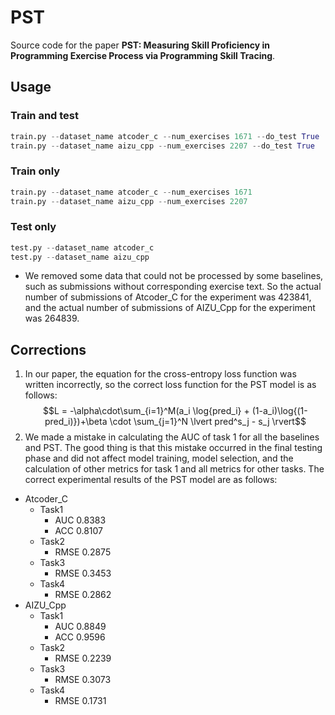 # PST
Source code for the paper **PST: Measuring Skill Proficiency in Programming Exercise Process via Programming Skill Tracing**.

## Usage
### Train and test
```python
train.py --dataset_name atcoder_c --num_exercises 1671 --do_test True
train.py --dataset_name aizu_cpp --num_exercises 2207 --do_test True
```
### Train only
```python
train.py --dataset_name atcoder_c --num_exercises 1671
train.py --dataset_name aizu_cpp --num_exercises 2207
```
### Test only
```python
test.py --dataset_name atcoder_c
test.py --dataset_name aizu_cpp
```
- We removed some data that could not be processed by some baselines, such as submissions without corresponding exercise text. So the actual number of submissions of Atcoder_C for the experiment was 423841, and the actual number of submissions of AIZU_Cpp for the experiment was 264839.
## Corrections
1. In our paper, the equation for the cross-entropy loss function was written incorrectly, so the correct loss function for the PST model is as follows:
$$L = -\alpha\cdot\sum_{i=1}^M(a_i \log{pred_i} + (1-a_i)\log{(1-pred_i)})+\beta \cdot \sum_{j=1}^N \lvert pred^s_j - s_j \rvert$$
2. We made a mistake in calculating the AUC of task 1 for all the baselines and PST. The good thing is that this mistake occurred in the final testing phase and did not affect model training, model selection, and the calculation of other metrics for task 1 and all metrics for other tasks. The correct experimental results of the PST model are as follows:
- Atcoder_C
  - Task1
    - AUC 0.8383
    - ACC 0.8107
  - Task2
    - RMSE 0.2875
  - Task3
    - RMSE 0.3453
  - Task4
    - RMSE 0.2862
- AIZU_Cpp
  - Task1
    - AUC 0.8849
    - ACC 0.9596
  - Task2
    - RMSE 0.2239
  - Task3
    - RMSE 0.3073
  - Task4
    - RMSE 0.1731
